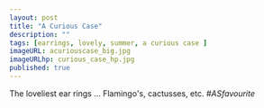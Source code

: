 ```yaml
---
layout: post
title: "A Curious Case"
description: ""
tags: [earrings, lovely, summer, a curious case ]
imageURL: acuriouscase_big.jpg
imageURLhp: curious_case_hp.jpg
published: true
---
```


The loveliest ear rings ... Flamingo's, cactusses, etc.
*#ASfavourite*